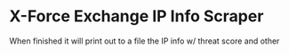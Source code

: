 # X-Force Exchange IP Info Scraper
When finished it will print out to a file the IP info w/ threat score and other 
